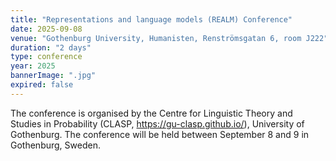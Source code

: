 ```yaml
---
title: "Representations and language models (REALM) Conference"
date: 2025-09-08
venue: "Gothenburg University, Humanisten, Renströmsgatan 6, room J222"
duration: "2 days"
type: conference
year: 2025
bannerImage: ".jpg"
expired: false
---
```




The conference is organised by the Centre for Linguistic Theory and Studies in Probability (CLASP, https://gu-clasp.github.io/), University of Gothenburg. The conference will be held between September 8 and 9 in Gothenburg, Sweden.

